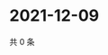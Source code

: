 # 2021-12-09

共 0 条

<!-- BEGIN WEIBO -->
<!-- 最后更新时间 Thu Dec 09 2021 19:09:56 GMT+0800 (China Standard Time) -->

<!-- END WEIBO -->

